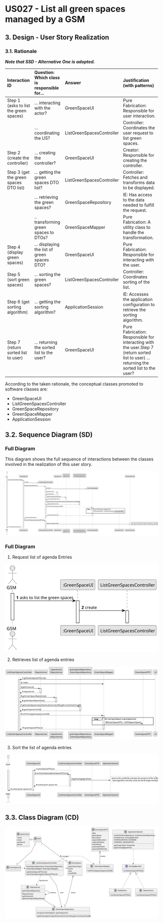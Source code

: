 # US027 - List all green spaces managed by a GSM

## 3. Design - User Story Realization 

### 3.1. Rationale

_**Note that SSD - Alternative One is adopted.**_

| Interaction ID                          | Question: Which class is responsible for...   | Answer                    | Justification (with patterns)                                                                                                               |
|:----------------------------------------|:----------------------------------------------|:--------------------------|:--------------------------------------------------------------------------------------------------------------------------------------------|
| Step 1 (asks to list the green spaces)	 | ... interacting with the actor?	              | GreenSpaceUI	             | Pure Fabrication: Responsible for user interaction.                                                                                         |
| 			  		                                 | 	... coordinating the US?                     | ListGreenSpacesController | 	Controller: Coordinates the user request to list green spaces.                                                                             |
| Step 2 (create the controller)	         | ... creating the controller?                  | 	GreenSpaceUI             | 	Creator: Responsible for creating the controller.                                                                                          |
| Step 3 (get the green spaces DTO list)  | 	... getting the green spaces DTO list?	      | ListGreenSpacesController | 	Controller: Fetches and transforms data to be displayed.                                                                                   | 			  		                                                    | ...displaying the list and form for input data?	     | ListVehivclesCheckupsUI                                                                  | Pure Fabrication                                                |
|                                         | ... retrieving the green spaces?              | 	GreenSpaceRepository	    | IE: Has access to the data needed to fulfill the request.                                                                                   |
|                                         | .. transforming green spaces to DTOs?         | 	GreenSpaceMapper	        | Pure Fabrication: A utility class to handle the transformation.                                                                             |
| Step 4 (display green spaces)           | 	... displaying the list of green spaces DTO? | 	GreenSpaceUI             | 	Pure Fabrication: Responsible for interacting with the user.                                                                               |
| Step 5 (sort green spaces)	             | ... sorting the green spaces?	                | ListGreenSpacesController | 	Controller: Coordinates sorting of the list.                                                                                               |
| Step 6 (get sorting algorithm)          | 	... getting the sorting algorithm?           | 	ApplicationSession	      | IE: Accesses the application configuration to retrieve the sorting algorithm.                                                               |
| Step 7 (return sorted list to user)	    | ... returning the sorted list to the user?    | 	GreenSpaceUI	            | Pure Fabrication: Responsible for interacting with the user.Step 7 (return sorted list to user)	... returning the sorted list to the user?	 | GreenSpaceUI	                                 |Pure Fabrication: Responsible for interacting with the user.



According to the taken rationale, the conceptual classes promoted to software classes are: 


*  GreenSpaceUI
*  ListGreenSpacesController
*  GreenSpaceRepository
* GreenSpaceMapper
* ApplicationSession



## 3.2. Sequence Diagram (SD)
### Full Diagram

This diagram shows the full sequence of interactions between the classes involved in the realization of this user story.

![Sequence Diagram - Full](svg/us027-sequence-diagram-full.svg)

### Full Diagram

1. Request list of agenda Entries 

![us027-sequence-diagram-requestsList.svg](svg%2Fus027-sequence-diagram-requestsList.svg)

2. Retrieves list of agenda entries 

![us027-sequence-diagram-retrievesEntries.svg](svg%2Fus027-sequence-diagram-retrievesEntries.svg)

3. Sort the list of agenda entries

![us027-sequence-diagram-sortListOfEntries.svg](svg%2Fus027-sequence-diagram-sortListOfEntries.svg)

## 3.3. Class Diagram (CD)

![Class Diagram](svg/us027-class-diagram.svg)